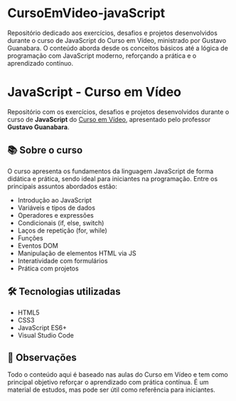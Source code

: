 # CursoEmVideo-javaScript
 Repositório dedicado aos exercícios, desafios e projetos desenvolvidos durante o curso de JavaScript do Curso em Vídeo, ministrado por Gustavo Guanabara. O conteúdo aborda desde os conceitos básicos até a lógica de programação com JavaScript moderno, reforçando a prática e o aprendizado contínuo.

 # JavaScript - Curso em Vídeo

Repositório com os exercícios, desafios e projetos desenvolvidos durante o curso de **JavaScript** do [Curso em Vídeo](https://www.cursoemvideo.com), apresentado pelo professor **Gustavo Guanabara**.

## 📚 Sobre o curso

O curso apresenta os fundamentos da linguagem JavaScript de forma didática e prática, sendo ideal para iniciantes na programação. Entre os principais assuntos abordados estão:

- Introdução ao JavaScript
- Variáveis e tipos de dados
- Operadores e expressões
- Condicionais (if, else, switch)
- Laços de repetição (for, while)
- Funções
- Eventos DOM
- Manipulação de elementos HTML via JS
- Interatividade com formulários
- Prática com projetos

## 🛠 Tecnologias utilizadas

- HTML5
- CSS3
- JavaScript ES6+
- Visual Studio Code

## 📌 Observações

Todo o conteúdo aqui é baseado nas aulas do Curso em Vídeo e tem como principal objetivo reforçar o aprendizado com prática contínua. É um material de estudos, mas pode ser útil como referência para iniciantes.
